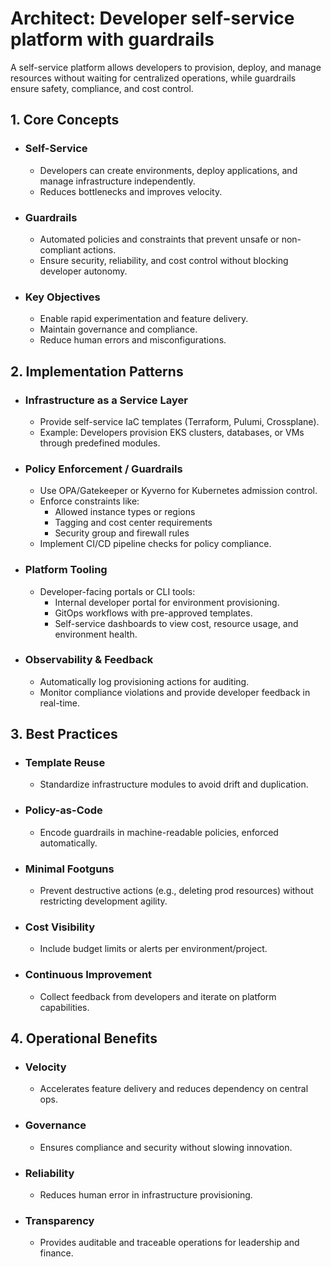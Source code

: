 # Architect: Developer self-service platform with guardrails

A self-service platform allows developers to provision, deploy, and manage resources without waiting for centralized operations, while guardrails ensure safety, compliance, and cost control.

## 1. Core Concepts
- ### Self-Service
	- Developers can create environments, deploy applications, and manage infrastructure independently.
	- Reduces bottlenecks and improves velocity.
- ### Guardrails
	- Automated policies and constraints that prevent unsafe or non-compliant actions.
	- Ensure security, reliability, and cost control without blocking developer autonomy.
- ### Key Objectives
	- Enable rapid experimentation and feature delivery.
	- Maintain governance and compliance.
	- Reduce human errors and misconfigurations.
## 2. Implementation Patterns
- ### Infrastructure as a Service Layer
	- Provide self-service IaC templates (Terraform, Pulumi, Crossplane).
	- Example: Developers provision EKS clusters, databases, or VMs through predefined modules.
- ### Policy Enforcement / Guardrails
	- Use OPA/Gatekeeper or Kyverno for Kubernetes admission control.
	- Enforce constraints like:
		- Allowed instance types or regions
		- Tagging and cost center requirements
		- Security group and firewall rules
	- Implement CI/CD pipeline checks for policy compliance.
- ### Platform Tooling
	- Developer-facing portals or CLI tools:
		- Internal developer portal for environment provisioning.
		- GitOps workflows with pre-approved templates.
		- Self-service dashboards to view cost, resource usage, and environment health.
- ### Observability & Feedback
	- Automatically log provisioning actions for auditing.
	- Monitor compliance violations and provide developer feedback in real-time.
## 3. Best Practices
- ### Template Reuse
	- Standardize infrastructure modules to avoid drift and duplication.
- ### Policy-as-Code
	- Encode guardrails in machine-readable policies, enforced automatically.
- ### Minimal Footguns
	- Prevent destructive actions (e.g., deleting prod resources) without restricting development agility.
- ### Cost Visibility
	- Include budget limits or alerts per environment/project.
- ### Continuous Improvement
	- Collect feedback from developers and iterate on platform capabilities.
## 4. Operational Benefits
- ### Velocity
	- Accelerates feature delivery and reduces dependency on central ops.
- ### Governance
	- Ensures compliance and security without slowing innovation.
- ### Reliability
	- Reduces human error in infrastructure provisioning.
- ### Transparency
	- Provides auditable and traceable operations for leadership and finance.
